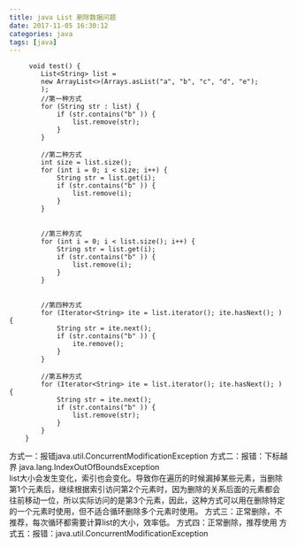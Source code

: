```yaml
---
title: java List 删除数据问题
date: 2017-11-05 16:30:12
categories: java
tags: [java]
---
```




```
     void test() {
        List<String> list = 
        new ArrayList<>(Arrays.asList("a", "b", "c", "d", "e");
        );
        //第一种方式
        for (String str : list) {
            if (str.contains("b" )) {
                list.remove(str);
            }
        }

        //第二种方式
        int size = list.size();
        for (int i = 0; i < size; i++) {
            String str = list.get(i);
            if (str.contains("b" )) {
                list.remove(i);
            }
        }


        //第三种方式
        for (int i = 0; i < list.size(); i++) {
            String str = list.get(i);
            if (str.contains("b" )) {
                list.remove(i);
            }
        }


        //第四种方式
        for (Iterator<String> ite = list.iterator(); ite.hasNext(); ) {
            String str = ite.next();
            if (str.contains("b" )) {
                ite.remove();
            }
        }

        //第五种方式
        for (Iterator<String> ite = list.iterator(); ite.hasNext(); ) {
            String str = ite.next();
            if (str.contains("b" )) {
                list.remove(str);
            }
        }
    }

```

方式一：报错java.util.ConcurrentModificationException
方式二：报错：下标越界 java.lang.IndexOutOfBoundsException  
	list大小会发生变化，索引也会变化。导致你在遍历的时候漏掉某些元素，当删除第1个元素后，继续根据索引访问第2个元素时，因为删除的关系后面的元素都会往前移动一位，所以实际访问的是第3个元素，因此，这种方式可以用在删除特定的一个元素时使用，但不适合循环删除多个元素时使用。
方式三：正常删除，不推荐，每次循环都需要计算list的大小，效率低。
方式四：正常删除，推荐使用
方式五：报错：java.util.ConcurrentModificationException

